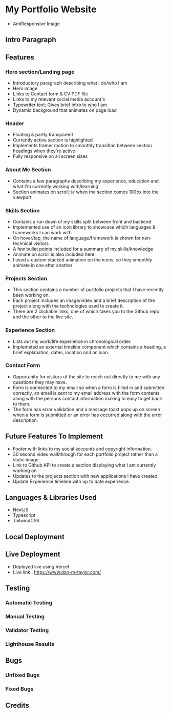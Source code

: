 # My Portfolio Website 

- AmIResponsive Image

## Intro Paragraph 

## Features

### Hero section/Landing page
- Introductory paragraph describing what I do/who I am 
- Hero image
- Links to Contact form & CV PDF file
- Links to my relevant social media account's
- Typewriter text; Gives brief intro to who I am
- Dynamic background that animates on page load

### Header 
- Floating & partly transparent
- Currently active section is highlighted
- Implements framer motion to smoothly transition between section headings when they're active
- Fully responsive on all screen sizes

### About Me Section
- Contains a few paragraphs describing my experience, education and what I'm currently working with/learning
- Section animates on scroll; ie when the section comes 100px into the viewport

### Skills Section
- Contains a run down of my skills split between front and backend
- Implemented use of an icon library to showcase which languages & frameworks I can work with
- On hover/tap, the name of language/framework is shown for non-technical visitors
- A few bullet points included for a summary of my skills/knowledge
- Animate on scroll is also included here
- I used a custom stacked animation on the icons, so they smoothly animate in one after another

### Projects Section
- This section contains a number of portfolio projects that I have recently been working on.
- Each project includes an image/video and a brief description of the project along with the technologies used to create it.
- There are 2 clickable links, one of which takes you to the Github repo and the other to the live site.

### Experience Section
- Lists out my work/life experience in chronological order.
- Implemeted an external timeline component which contains a heading, a brief explanation, dates, location and an icon.

### Contact Form
- Opportunity for visitors of the site to reach out directly to me with any questions they may have.
- Form is connected to my email so when a form is filled in and submitted correctly, an email is sent to my email address with the form contents along with the persons contact information making to easy to get back to them.
- The form has error validation and a message toast pops up on screen when a form is submitted or an error has
occurred along with the error description.

## Future Features To Implement
- Footer with links to my social accounts and copyright information.
- 30 second video walkthrough for each portfolio project rather than a static image.
- Link to Github API to create a section displaying what I am currently working on.
- Updates to the projects section with new applications I have created.
- Update Experience timeline with up to date experience.

## Languages & Libraries Used
- NextJS
- Typescript
- TailwindCSS

## Local Deployment

## Live Deployment

- Deployed live using Vercel 
- Live link : https://www.dan-m-taylor.com/

## Testing

### Automatic Testing

### Manual Testing

### Validator Testing

### Lighthouse Results

## Bugs

### Unfixed Bugs

### Fixed Bugs

## Credits
